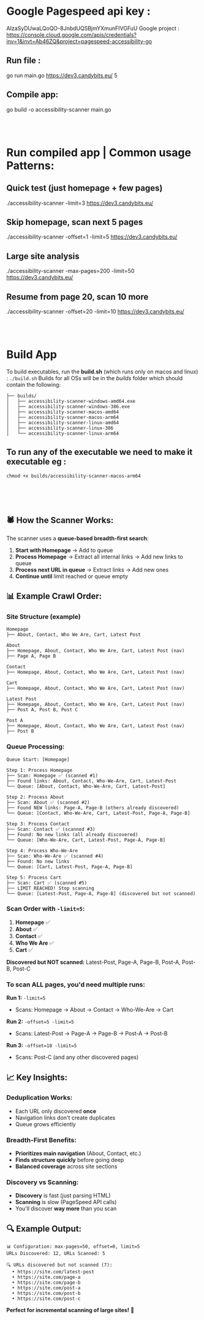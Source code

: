 # Google Pagespeed api key :
AIzaSyDUwaLQoQO-8JnbdUQSBjmYXmunFIVGFuU
Google project : https://console.cloud.google.com/apis/credentials?inv=1&invt=Ab46ZQ&project=pagespeed-accessibility-go

## Run file :
go run main.go https://dev3.candybits.eu/ 5

## Compile app:
go build -o accessibility-scanner main.go

<br />
<br />

# Run compiled app | Common usage Patterns:
## Quick test (just homepage + few pages)
./accessibility-scanner -limit=3 https://dev3.candybits.eu/

## Skip homepage, scan next 5 pages  
./accessibility-scanner -offset=1 -limit=5 https://dev3.candybits.eu/

## Large site analysis
./accessibility-scanner -max-pages=200 -limit=50 https://dev3.candybits.eu/

## Resume from page 20, scan 10 more
./accessibility-scanner -offset=20 -limit=10 https://dev3.candybits.eu/

<br />
<br />

# Build App
To build executables, run the **build.sh** (which runs only on macos and linux) :
`./build.sh` 
Builds for all OSs will be in the *builds* folder which should contain the following:
```
├── builds/
│   ├── accessibility-scanner-windows-amd64.exe
│   ├── accessibility-scanner-windows-386.exe
│   ├── accessibility-scanner-macos-amd64
│   ├── accessibility-scanner-macos-arm64
│   ├── accessibility-scanner-linux-amd64
│   ├── accessibility-scanner-linux-386
│   └── accessibility-scanner-linux-arm64
```

## To run any of the executable we need to make it executable eg :
`chmod +x builds/accessibility-scanner-macos-arm64` 






<br />
<br />
<br />



## 🕷️ **How the Scanner Works:**

The scanner uses a **queue-based breadth-first search**:

1.  **Start with Homepage** → Add to queue
2.  **Process Homepage** → Extract all internal links → Add new links to queue
3.  **Process next URL in queue** → Extract links → Add new ones
4.  **Continue until** limit reached or queue empty

## 📊 **Example Crawl Order:**


### **Site Structure** (example)

```
Homepage
├── About, Contact, Who We Are, Cart, Latest Post

About
├── Homepage, About, Contact, Who We Are, Cart, Latest Post (nav)
├── Page A, Page B

Contact  
├── Homepage, About, Contact, Who We Are, Cart, Latest Post (nav)

Cart
├── Homepage, About, Contact, Who We Are, Cart, Latest Post (nav)

Latest Post
├── Homepage, About, Contact, Who We Are, Cart, Latest Post (nav)  
├── Post A, Post B, Post C

Post A
├── Homepage, About, Contact, Who We Are, Cart, Latest Post (nav)
├── Post B
```


### **Queue Processing:**


```
Queue Start: [Homepage]

Step 1: Process Homepage
├── Scan: Homepage ✅ (scanned #1)
├── Found links: About, Contact, Who-We-Are, Cart, Latest-Post
└── Queue: [About, Contact, Who-We-Are, Cart, Latest-Post]

Step 2: Process About  
├── Scan: About ✅ (scanned #2)
├── Found NEW links: Page-A, Page-B (others already discovered)
└── Queue: [Contact, Who-We-Are, Cart, Latest-Post, Page-A, Page-B]

Step 3: Process Contact
├── Scan: Contact ✅ (scanned #3) 
├── Found: No new links (all already discovered)
└── Queue: [Who-We-Are, Cart, Latest-Post, Page-A, Page-B]

Step 4: Process Who-We-Are
├── Scan: Who-We-Are ✅ (scanned #4)
├── Found: No new links
└── Queue: [Cart, Latest-Post, Page-A, Page-B]

Step 5: Process Cart
├── Scan: Cart ✅ (scanned #5)
├── LIMIT REACHED! Stop scanning
└── Queue: [Latest-Post, Page-A, Page-B] (discovered but not scanned)
```


### **Scan Order with `-limit=5`:**

1.  **Homepage** ✅
2.  **About** ✅
3.  **Contact** ✅
4.  **Who We Are** ✅
5.  **Cart** ✅

**Discovered but NOT scanned:** Latest-Post, Page-A, Page-B, Post-A, Post-B, Post-C

### **To scan ALL pages, you'd need multiple runs:**

**Run 1:** `-limit=5`

-   Scans: Homepage → About → Contact → Who-We-Are → Cart

**Run 2:** `-offset=5 -limit=5`

-   Scans: Latest-Post → Page-A → Page-B → Post-A → Post-B

**Run 3:** `-offset=10 -limit=5`

-   Scans: Post-C (and any other discovered pages)

## 📈 **Key Insights:**

### **Deduplication Works:**

-   Each URL only discovered **once**
-   Navigation links don't create duplicates
-   Queue grows efficiently

### **Breadth-First Benefits:**

-   **Prioritizes main navigation** (About, Contact, etc.)
-   **Finds structure quickly** before going deep
-   **Balanced coverage** across site sections

### **Discovery vs Scanning:**

-   **Discovery** is fast (just parsing HTML)
-   **Scanning** is slow (PageSpeed API calls)
-   You'll discover **way more** than you scan

## 🔍 **Example Output:**

```
📊 Configuration: max-pages=50, offset=0, limit=5
URLs Discovered: 12, URLs Scanned: 5

🔍 URLs discovered but not scanned (7):
  • https://site.com/latest-post
  • https://site.com/page-a  
  • https://site.com/page-b
  • https://site.com/post-a
  • https://site.com/post-b
  • https://site.com/post-c
```

**Perfect for incremental scanning of large sites!** 🚀


